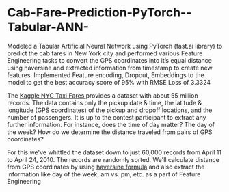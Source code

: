 # Cab-Fare-Prediction-PyTorch--Tabular-ANN-
Modeled a Tabular Artificial Neural Network using PyTorch (fast.ai library) to predict the cab fares in New York city and performed various Feature Engineering tasks to convert the GPS coordinates into it’s equal distance using haversine and extracted information from timestamp to create new features. Implemented Feature encoding, Dropout, Embeddings to the model to get the best accuracy score of 95% with RMSE Loss of 3.3324



The <a href='https://www.kaggle.com/c/new-york-city-taxi-fare-prediction'>Kaggle NYC Taxi Fares </a> provides a dataset with about 55 million records. The data contains only the pickup date & time, the latitude & longitude (GPS coordinates) of the pickup and dropoff locations, and the number of passengers. It is up to the contest participant to extract any further information. For instance, does the time of day matter? The day of the week? How do we determine the distance traveled from pairs of GPS coordinates?

For this we've whittled the dataset down to just 60,000 records from April 11 to April 24, 2010. The records are randomly sorted. We'll calculate distance from GPS coordinates by using <a href='https://en.wikipedia.org/wiki/Haversine_formula'>haversine formula</a> and also extract the information like day of the week, am vs. pm, etc. as a part of Feature Engineering
